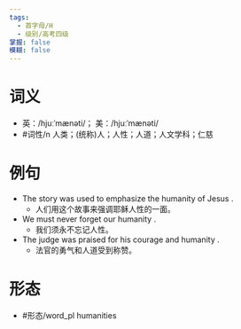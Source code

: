 ```yaml
---
tags:
  - 首字母/H
  - 级别/高考四级
掌握: false
模糊: false
---
```

# 词义
- 英：/hjuːˈmænəti/； 美：/hjuːˈmænəti/
- #词性/n  人类；(统称)人；人性；人道；人文学科；仁慈
# 例句
- The story was used to emphasize the humanity of Jesus .
	- 人们用这个故事来强调耶稣人性的一面。
- We must never forget our humanity .
	- 我们须永不忘记人性。
- The judge was praised for his courage and humanity .
	- 法官的勇气和人道受到称赞。
# 形态
- #形态/word_pl humanities
